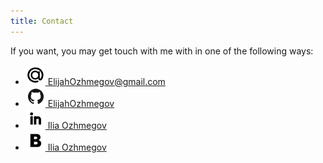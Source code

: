 ```yaml
---
title: Contact
---
```


If you want, you may get touch with me with in one of the following ways:

- <a href="mailto:ElijahOzhmegov@gmail.com">    <img src="/images/contact/email.png" /> ElijahOzhmegov@gmail.com</a>
- [<img src="/images/contact/github.png" /> ElijahOzhmegov](https://github.com/ElijahOzhmegov "github")
- [<img src="/images/contact/linkedin.png" /> Ilia Ozhmegov](https://www.linkedin.com/in/ilia-ozhmegov-b91543174/ "LinkedIn")
- [<img src="/images/contact/vk.png" /> Ilia Ozhmegov](https://vk.com/elijahozhmegov "vk.com")
